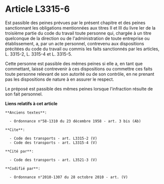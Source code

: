 # Article L3315-6

Est passible des peines prévues par le présent chapitre et des peines sanctionnant les obligations mentionnées aux titres II
et III du livre Ier de la troisième partie du code du travail toute personne qui, chargée à un titre quelconque de la
direction ou de l'administration de toute entreprise ou établissement, a, par un acte personnel, contrevenu aux dispositions
précitées du code du travail ou commis les faits sanctionnés par les articles, L. 3315-2, L. 3315-4 et L. 3315-5.

Cette personne est passible des mêmes peines si elle a, en tant que commettant, laissé contrevenir à ces dispositions ou
commettre ces faits toute personne relevant de son autorité ou de son contrôle, en ne prenant pas les dispositions de nature
à en assurer le respect. 

Le préposé est passible des mêmes peines lorsque l'infraction résulte de son fait personnel.

**Liens relatifs à cet article**

	**Anciens textes**:

	  - Ordonnance n°58-1310 du 23 décembre 1958 - art. 3 bis (Ab)

	**Cite**:

	  - Code des transports - art. L3315-2 (V)
	  - Code des transports - art. L3315-4 (V)

	**Cité par**:

	  - Code des transports - art. L3521-3 (V)

	**Codifié par**:

	  - Ordonnance n°2010-1307 du 28 octobre 2010 - art. (V)

